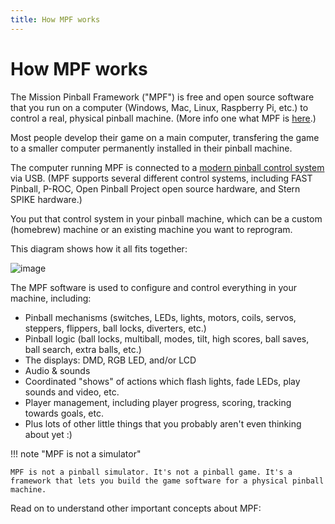 ```yaml
---
title: How MPF works
---
```


# How MPF works

The Mission Pinball Framework ("MPF") is free and open
source software that you run on a computer (Windows, Mac, Linux,
Raspberry Pi, etc.) to control a real, physical pinball machine. (More
info one what MPF is [here](http://missionpinball.org).)

Most people develop their game on a main computer, transfering the game to a 
smaller computer permanently installed in their pinball machine.

The computer running MPF is connected to a
[modern pinball control system](../hardware/index.md) via USB. (MPF supports several different control systems,
including FAST Pinball, P-ROC, Open Pinball Project open source
hardware, and Stern SPIKE hardware.)

You put that control system in your pinball machine, which can be a
custom (homebrew) machine or an existing machine you want to reprogram.

This diagram shows how it all fits together:

![image](images/computer-controller-machine.jpg)

The MPF software is used to configure and control everything in your
machine, including:

* Pinball mechanisms (switches, LEDs, lights, motors, coils, servos,
    steppers, flippers, ball locks, diverters, etc.)
* Pinball logic (ball locks, multiball, modes, tilt, high scores, ball
    saves, ball search, extra balls, etc.)
* The displays: DMD, RGB LED, and/or LCD
* Audio & sounds
* Coordinated "shows" of actions which flash lights, fade LEDs, play
    sounds and video, etc.
* Player management, including player progress, scoring, tracking
    towards goals, etc.
* Plus lots of other little things that you probably aren't even
    thinking about yet :)

!!! note "MPF is not a simulator"

    MPF is not a pinball simulator. It's not a pinball game. It's a
    framework that lets you build the game software for a physical pinball machine.

Read on to understand other important concepts about MPF:
